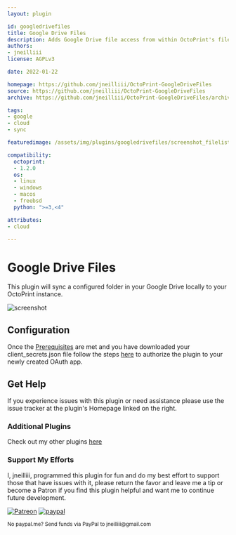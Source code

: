 ```yaml
---
layout: plugin

id: googledrivefiles
title: Google Drive Files
description: Adds Google Drive file access from within OctoPrint's file manager.
authors:
- jneilliii
license: AGPLv3

date: 2022-01-22

homepage: https://github.com/jneilliii/OctoPrint-GoogleDriveFiles
source: https://github.com/jneilliii/OctoPrint-GoogleDriveFiles
archive: https://github.com/jneilliii/OctoPrint-GoogleDriveFiles/archive/master.zip

tags:
- google
- cloud
- sync

featuredimage: /assets/img/plugins/googledrivefiles/screenshot_filelist.png

compatibility:
  octoprint:
  - 1.2.0
  os:
  - linux
  - windows
  - macos
  - freebsd
  python: ">=3,<4"

attributes:
- cloud

---
```


# Google Drive Files

This plugin will sync a configured folder in your Google Drive locally to your OctoPrint instance.

![screenshot](/assets/img/plugins/googledrivefiles/screenshot_filelist.png)

## Configuration

Once the [Prerequisites](https://github.com/jneilliii/OctoPrint-GoogleDriveFiles#create-a-google-oauth-app) are met and you have downloaded your client_secrets.json file follow the steps [here](https://github.com/jneilliii/OctoPrint-GoogleDriveFiles#configuration) to authorize the plugin to your newly created OAuth app.

## Get Help

If you experience issues with this plugin or need assistance please use the issue tracker at the plugin's Homepage linked on the right.

### Additional Plugins

Check out my other plugins [here](https://plugins.octoprint.org/by_author/#jneilliii)

### Support My Efforts
I, jneilliii, programmed this plugin for fun and do my best effort to support those that have issues with it, please return the favor and leave me a tip or become a Patron if you find this plugin helpful and want me to continue future development.

[![Patreon](/assets/img/plugins/googledrivefiles/patreon-with-text-new.png)](https://www.patreon.com/jneilliii) [![paypal](/assets/img/plugins/googledrivefiles/paypal-with-text.png)](https://paypal.me/jneilliii)

<small>No paypal.me? Send funds via PayPal to jneilliii&#64;gmail&#46;com</small>
